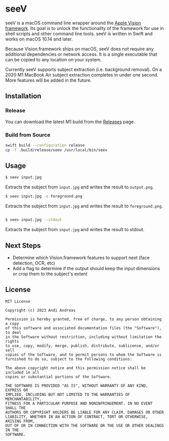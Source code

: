 # seeV

seeV is a macOS command line wrapper around the [Apple Vision framework](https://developer.apple.com/documentation/vision). Its goal is to unlock the functionality of the framework for use in shell scripts and other command line tools. seeV is written in Swift and works on macOS 10.14 and later.

Because Vision.framework ships on macOS, seeV does not require any additional dependencies or network access. It is a single executable that can be copied to any location on your system.

Currently seeV supports subject extraction (i.e. background removal). On a 2020 M1 MacBook Air subject extraction completes in under one second. More features will be added in the future.

## Installation

### Release

You can download the latest M1 build from the [Releases]( https://github.com/Nexuist/seeV/releases) page.

### Build from Source

```bash
swift build --configuration release
cp -f .build/release/seev /usr/local/bin/seev
```

## Usage

```bash
$ seev input.jpg
```

Extracts the subject from `input.jpg` and writes the result to `output.png`.

```bash
$ seev input.jpg -o foreground.png
```

Extracts the subject from `input.jpg` and writes the result to `foreground.png`.

```bash

$ seev input.jpg --stdout
```

Extracts the subject from `input.jpg` and writes the result to stdout.

## Next Steps

* Determine which Vision.framework features to support next (face detection, OCR, etc)
* Add a flag to determine if the output should keep the input dimensions or crop them to the subject's extent

## License

```text
MIT License

Copyright (c) 2023 Andi Andreas

Permission is hereby granted, free of charge, to any person obtaining a copy
of this software and associated documentation files (the "Software"), to deal
in the Software without restriction, including without limitation the rights
to use, copy, modify, merge, publish, distribute, sublicense, and/or sell
copies of the Software, and to permit persons to whom the Software is
furnished to do so, subject to the following conditions:

The above copyright notice and this permission notice shall be included in all
copies or substantial portions of the Software.

THE SOFTWARE IS PROVIDED "AS IS", WITHOUT WARRANTY OF ANY KIND, EXPRESS OR
IMPLIED, INCLUDING BUT NOT LIMITED TO THE WARRANTIES OF MERCHANTABILITY,
FITNESS FOR A PARTICULAR PURPOSE AND NONINFRINGEMENT. IN NO EVENT SHALL THE
AUTHORS OR COPYRIGHT HOLDERS BE LIABLE FOR ANY CLAIM, DAMAGES OR OTHER
LIABILITY, WHETHER IN AN ACTION OF CONTRACT, TORT OR OTHERWISE, ARISING FROM,
OUT OF OR IN CONNECTION WITH THE SOFTWARE OR THE USE OR OTHER DEALINGS IN THE
SOFTWARE.
```